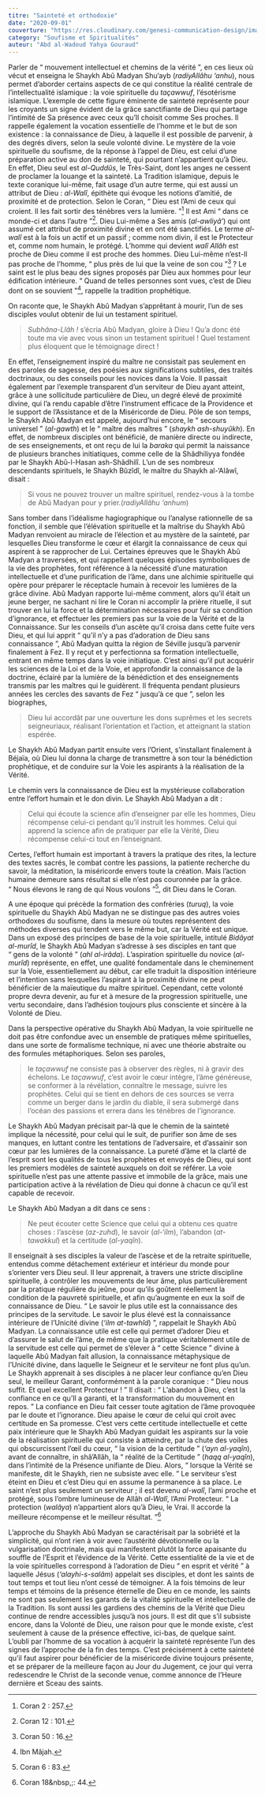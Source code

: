 ```yaml
---
titre: "Sainteté et orthodoxie"
date: "2020-09-01"
couverture: "https://res.cloudinary.com/genesi-communication-design/image/upload/v1604584952/ihei/couvertures/soufisme-et-spiritualites-3_poqeq0.jpg"
category: "Soufisme et Spiritualités"
auteur: "Abd al-Wadoud Yahya Gouraud"
---
```


Parler de “&nbsp;mouvement intellectuel et chemins de la vérité&nbsp;”, en ces lieux où vécut et enseigna le Shaykh Abû Madyan Shu‘ayb (*radiyAllâhu ‘anhu*), nous permet d’aborder certains aspects de ce qui constitue la réalité centrale de l’intellectualité islamique&nbsp;: la voie spirituelle du *taçawwuf*, l’ésotérisme islamique. L’exemple de cette figure éminente de sainteté représente pour les croyants un signe évident de la grâce sanctifiante de Dieu qui partage l’intimité de Sa présence avec ceux qu’Il choisit comme Ses proches. Il rappelle également la vocation essentielle de l’homme et le but de son existence&nbsp;: la connaissance de Dieu, à laquelle il est possible de parvenir, à des degrés divers, selon la seule volonté divine. Le mystère de la voie spirituelle du soufisme, de la réponse à l’appel de Dieu, est celui d’une préparation active au don de sainteté, qui pourtant n’appartient qu’à Dieu. En effet, Dieu seul est *al-Quddûs*, le Très-Saint, dont les anges ne cessent de proclamer la louange et la sainteté. La Tradition islamique, depuis le texte coranique lui-même, fait usage d’un autre terme, qui est aussi un attribut de Dieu&nbsp;: *al-Walî*, épithète qui évoque les notions d’amitié, de proximité et de protection. Selon le Coran, “&nbsp;Dieu est l’Ami de ceux qui croient. Il les fait sortir des ténèbres vers la lumière.&nbsp;”[^1] Il est Ami “&nbsp;dans ce monde-ci et dans l’autre&nbsp;”[^2]. Dieu Lui-même a Ses amis (*al-awliyâ’*) qui ont assumé cet attribut de proximité divine et en ont été sanctifiés. Le terme *al-walî* est à la fois un actif et un passif&nbsp;; comme nom divin, il est le Protecteur et, comme nom humain, le protégé. L’homme qui devient *walî Allâh* est proche de Dieu comme il est proche des hommes. Dieu Lui-même n’est-Il pas proche de l’homme, “&nbsp;plus près de lui que la veine de son cou&nbsp;”[^3]&nbsp;? Le saint est le plus beau des signes proposés par Dieu aux hommes pour leur édification intérieure. “&nbsp;Quand de telles personnes sont vues, c’est de Dieu dont on se souvient&nbsp;”[^4], rappelle la tradition prophétique.

On raconte que, le Shaykh Abû Madyan s’apprêtant à mourir, l’un de ses disciples voulut obtenir de lui un testament spirituel.
> *Subhâna-Llâh&nbsp;!* s’écria Abû Madyan, gloire à Dieu&nbsp;! Qu’a donc été toute ma vie avec vous sinon un testament spirituel&nbsp;! Quel testament plus éloquent que le témoignage direct&nbsp;! 

En effet, l’enseignement inspiré du maître ne consistait pas seulement en des paroles de sagesse, des poésies aux significations subtiles, des traités doctrinaux, ou des conseils pour les novices dans la Voie. Il passait également par l’exemple transparent d’un serviteur de Dieu ayant atteint, grâce à une sollicitude particulière de Dieu, un degré élevé de proximité divine, qui l’a rendu capable d’être l’instrument efficace de la Providence et le support de l’Assistance et de la Miséricorde de Dieu. Pôle de son temps, le Shaykh Abû Madyan est appelé, aujourd’hui encore, le “&nbsp;secours universel&nbsp;” (*al-gawth*) et le “&nbsp;maître des maîtres&nbsp;” (*shaykh ash-shuyûkh*). En effet, de nombreux disciples ont bénéficié, de manière directe ou indirecte, de ses enseignements, et ont reçu de lui la *baraka* qui permit la naissance de plusieurs branches initiatiques, comme celle de la Shâdhiliyya fondée par le Shaykh Abû-l-Hasan ash-Shâdhilî. L’un de ses nombreux descendants spirituels, le Shaykh Bûzîdî, le maître du Shaykh al-‘Alâwî, disait&nbsp;: 
> Si vous ne pouvez trouver un maître spirituel, rendez-vous à la tombe de Abû Madyan pour y prier.(*radiyAllâhu ‘anhum*) 

Sans tomber dans l’idéalisme hagiographique ou l’analyse rationnelle de sa fonction, il semble que l’élévation spirituelle et la maîtrise du Shaykh Abû Madyan renvoient au miracle de l’élection et au mystère de la sainteté, par lesquelles Dieu transforme le c&oelig;ur et élargit la connaissance de ceux qui aspirent à se rapprocher de Lui. Certaines épreuves que le Shaykh Abû Madyan a traversées, et qui rappellent quelques épisodes symboliques de la vie des prophètes, font référence à la nécessité d’une maturation intellectuelle et d’une purification de l’âme, dans une alchimie spirituelle qui opère pour préparer le réceptacle humain à recevoir les lumières de la grâce divine. Abû Madyan rapporte lui-même comment, alors qu’il était un jeune berger, ne sachant ni lire le Coran ni accomplir la prière rituelle, il sut trouver en lui la force et la détermination nécessaires pour fuir sa condition d’ignorance, et effectuer les premiers pas sur la voie de la Vérité et de la Connaissance. Sur les conseils d’un ascète qu’il croisa dans cette fuite vers Dieu, et qui lui apprit “&nbsp;qu’il n’y a pas d’adoration de Dieu sans connaissance&nbsp;”, Abû Madyan quitta la région de Séville jusqu’à parvenir finalement à Fez. Il y reçut et y perfectionna sa formation intellectuelle, entrant en même temps dans la voie initiatique. C’est ainsi qu’il put acquérir les sciences de la Loi et de la Voie, et approfondir la connaissance de la doctrine, éclairé par la lumière de la bénédiction et des enseignements transmis par les maîtres qui le guidèrent. Il fréquenta pendant plusieurs années les cercles des savants de Fez “&nbsp;jusqu’à ce que&nbsp;”, selon les biographes, 
> Dieu lui accordât par une ouverture les dons suprêmes et les secrets seigneuriaux, réalisant l’orientation et l’action, et atteignant la station espérée.

Le Shaykh Abû Madyan partit ensuite vers l’Orient, s’installant finalement à Béjaïa, où Dieu lui donna la charge de transmettre à son tour la bénédiction prophétique, et de conduire sur la Voie les aspirants à la réalisation de la Vérité.

Le chemin vers la connaissance de Dieu est la mystérieuse collaboration entre l’effort humain et le don divin. Le Shaykh Abû Madyan a dit&nbsp;: 
> Celui qui écoute la science afin d’enseigner par elle les hommes, Dieu récompense celui-ci pendant qu’il instruit les hommes. Celui qui apprend la science afin de pratiquer par elle la Vérité, Dieu récompense celui-ci tout en l’enseignant.

Certes, l’effort humain est important à travers la pratique des rites, la lecture des textes sacrés, le combat contre les passions, la patiente recherche du savoir, la méditation, la miséricorde envers toute la création. Mais l’action humaine demeure sans résultat si elle n’est pas couronnée par la grâce. “&nbsp;Nous élevons le rang de qui Nous voulons&nbsp;”[^5], dit Dieu dans le Coran.

A une époque qui précède la formation des confréries (*turuq*), la voie spirituelle du Shaykh Abû Madyan ne se distingue pas des autres voies orthodoxes du soufisme, dans la mesure où toutes représentent des méthodes diverses qui tendent vers le même but, car la Vérité est unique. Dans un exposé des principes de base de la voie spirituelle, intitulé *Bidâyat al-murîd*, le Shaykh Abû Madyan s’adresse à ses disciples en tant que “&nbsp;gens de la volonté&nbsp;” (*ahl al-irâda*). L’aspiration spirituelle du novice (*al-murîd*) représente, en effet, une qualité fondamentale dans le cheminement sur la Voie, essentiellement au début, car elle traduit la disposition intérieure et l’intention sans lesquelles l’aspirant à la proximité divine ne peut bénéficier de la maïeutique du maître spirituel. Cependant, cette volonté propre devra devenir, au fur et à mesure de la progression spirituelle, une vertu secondaire, dans l’adhésion toujours plus consciente et sincère à la Volonté de Dieu.

Dans la perspective opérative du Shaykh Abû Madyan, la voie spirituelle ne doit pas être confondue avec un ensemble de pratiques même spirituelles, dans une sorte de formalisme technique, ni avec une théorie abstraite ou des formules métaphoriques. Selon ses paroles, 
> le *taçawwuf* ne consiste pas à observer des règles, ni à gravir des échelons. Le *taçawwuf*, c’est avoir le c&oelig;ur intègre, l’âme généreuse, se conformer à la révélation, connaître le message, suivre les prophètes. Celui qui se tient en dehors de ces sources se verra comme un berger dans le jardin du diable, il sera submergé dans l’océan des passions et errera dans les ténèbres de l’ignorance.

Le Shaykh Abû Madyan précisait par-là que le chemin de la sainteté implique la nécessité, pour celui qui le suit, de purifier son âme de ses manques, en luttant contre les tentations de l’adversaire, et d’assainir son c&oelig;ur par les lumières de la connaissance. La pureté d’âme et la clarté de l’esprit sont les qualités de tous les prophètes et envoyés de Dieu, qui sont les premiers modèles de sainteté auxquels on doit se référer. La voie spirituelle n’est pas une attente passive et immobile de la grâce, mais une participation active à la révélation de Dieu qui donne à chacun ce qu’il est capable de recevoir.

Le Shaykh Abû Madyan a dit dans ce sens&nbsp;: 
> Ne peut écouter cette Science que celui qui a obtenu ces quatre choses&nbsp;: l’ascèse (*az-zuhd*), le savoir (*al-‘ilm*), l’abandon (*at-tawakkul*) et la certitude (*al-yaqîn*).

Il enseignait à ses disciples la valeur de l’ascèse et de la retraite spirituelle, entendus comme détachement extérieur et intérieur du monde pour s’orienter vers Dieu seul. Il leur apprenait, à travers une stricte discipline spirituelle, à contrôler les mouvements de leur âme, plus particulièrement par la pratique régulière du jeûne, pour qu’ils goûtent réellement la condition de la pauvreté spirituelle, et afin qu’augmente en eux la soif de connaissance de Dieu. “&nbsp;Le savoir le plus utile est la connaissance des principes de la servitude. Le savoir le plus élevé est la connaissance intérieure de l’Unicité divine (*‘ilm at-tawhîd*)&nbsp;”, rappelait le Shaykh Abû Madyan. La connaissance utile est celle qui permet d’adorer Dieu et d’assurer le salut de l’âme, de même que la pratique véritablement utile de la servitude est celle qui permet de s’élever à “&nbsp;cette Science&nbsp;” divine à laquelle Abû Madyan fait allusion, la connaissance métaphysique de l’Unicité divine, dans laquelle le Seigneur et le serviteur ne font plus qu’un. Le Shaykh apprenait à ses disciples à ne placer leur confiance qu’en Dieu seul, le meilleur Garant, conformément à la parole coranique&nbsp;: “&nbsp;Dieu nous suffit. Et quel excellent Protecteur&nbsp;!&nbsp;” Il disait&nbsp;: “&nbsp;L’abandon à Dieu, c’est la confiance en ce qu’Il a garanti, et la transformation du mouvement en repos.&nbsp;” La confiance en Dieu fait cesser toute agitation de l’âme provoquée par le doute et l’ignorance. Dieu apaise le c&oelig;ur de celui qui croit avec certitude en Sa promesse. C’est vers cette certitude intellectuelle et cette paix intérieure que le Shaykh Abû Madyan guidait les aspirants sur la voie de la réalisation spirituelle qui consiste à atteindre, par la chute des voiles qui obscurcissent l’&oelig;il du c&oelig;ur, “&nbsp;la vision de la certitude&nbsp;” (*‘ayn al-yaqîn*), avant de connaître, in shâ’Allâh, la “&nbsp;réalité de la Certitude&nbsp;” (*haqq al-yaqîn*), dans l’intimité de la Présence unifiante de Dieu. Alors, “&nbsp;lorsque la Vérité se manifeste, dit le Shaykh, rien ne subsiste avec elle.&nbsp;” Le serviteur s’est éteint en Dieu et c’est Dieu qui en assume la permanence à sa place. Le saint n’est plus seulement un serviteur&nbsp;; il est devenu *al-walî*, l’ami proche et protégé, sous l’ombre lumineuse de Allâh *al-Walî*, l’Ami Protecteur. “&nbsp;La protection (*walâya*) n’appartient alors qu’à Dieu, le Vrai. Il accorde la meilleure récompense et le meilleur résultat.&nbsp;”[^6] 

L’approche du Shaykh Abû Madyan se caractérisait par la sobriété et la simplicité, qui n’ont rien à voir avec l’austérité dévotionnelle ou la vulgarisation doctrinale, mais qui manifestent plutôt la force apaisante du souffle de l’Esprit et l’évidence de la Vérité. Cette essentialité de la vie et de la voie spirituelles correspond à l’adoration de Dieu “&nbsp;en esprit et vérité&nbsp;” à laquelle Jésus (*‘alayhi-s-salâm*) appelait ses disciples, et dont les saints de tout temps et tout lieu n’ont cessé de témoigner. A la fois témoins de leur temps et témoins de la présence éternelle de Dieu en ce monde, les saints ne sont pas seulement les garants de la vitalité spirituelle et intellectuelle de la Tradition. Ils sont aussi les gardiens des chemins de la Vérité que Dieu continue de rendre accessibles jusqu’à nos jours. Il est dit que s’il subsiste encore, dans la Volonté de Dieu, une raison pour que le monde existe, c’est seulement à cause de la présence effective, ici-bas, de quelque saint. L’oubli par l’homme de sa vocation à acquérir la sainteté représente l’un des signes de l’approche de la fin des temps. C’est précisément à cette sainteté qu’il faut aspirer pour bénéficier de la miséricorde divine toujours présente, et se préparer de la meilleure façon au Jour du Jugement, ce jour qui verra redescendre le Christ de la seconde venue, comme annonce de l’Heure dernière et Sceau des saints.

[^1]:  Coran 2&nbsp;: 257.
[^2]:  Coran 12&nbsp;: 101.
[^3]:  Coran 50&nbsp;: 16.
[^4]:  Ibn Mâjah.
[^5]:  Coran 6&nbsp;: 83.
[^6]:  Coran 18&nbsp,;: 44.
